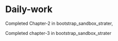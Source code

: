 # Daily-work
Completed Chapter-2 in bootstrap_sandbox_strater, 

Completed chapter-3 in bootstrap_sandbox_strater
